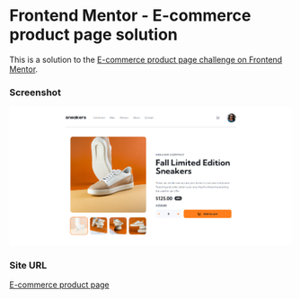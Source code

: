 # Frontend Mentor - E-commerce product page solution

This is a solution to the [E-commerce product page challenge on Frontend Mentor](https://www.frontendmentor.io/challenges/ecommerce-product-page-UPsZ9MJp6).

### Screenshot

![](images/preview.png)

### Site URL

[E-commerce product page](https://apocode01-e-commerce-page.netlify.app/)